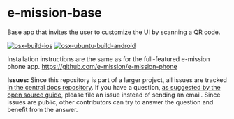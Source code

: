 # e-mission-base
Base app that invites the user to customize the UI by scanning a QR code.

[![osx-build-ios](https://github.com/e-mission/e-mission-base/workflows/osx-build-ios/badge.svg)](https://github.com/e-mission/e-mission-base/actions?query=workflow%3Aosx-ubuntu-build-android)
[![osx-ubuntu-build-android](https://github.com/e-mission/e-mission-base/workflows/osx-ubuntu-build-android/badge.svg)](https://github.com/e-mission/e-mission-base/actions?query=workflow%3Aosx-build-ios)

Installation instructions are the same as for the full-featured e-mission phone app.
https://github.com/e-mission/e-mission-phone

**Issues:** Since this repository is part of a larger project, all issues are tracked [in the central docs repository](https://github.com/e-mission/e-mission-docs/issues). If you have a question, [as suggested by the open source guide](https://opensource.guide/how-to-contribute/#communicating-effectively), please file an issue instead of sending an email. Since issues are public, other contributors can try to answer the question and benefit from the answer.


